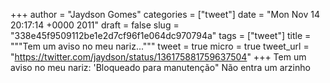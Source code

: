 
+++
author = "Jaydson Gomes"
categories = ["tweet"]
date = "Mon Nov 14 20:17:14 +0000 2011"
draft = false
slug = "338e45f9509112be1e2d7cf96f1e064dc970794a"
tags = ["tweet"]
title = """Tem um aviso no meu nariz..."""
tweet = true
micro = true
tweet_url = "https://twitter.com/jaydson/status/136175881759637504"
+++
Tem um aviso no meu nariz: 'Bloqueado para manutenção" Não entra um arzinho
